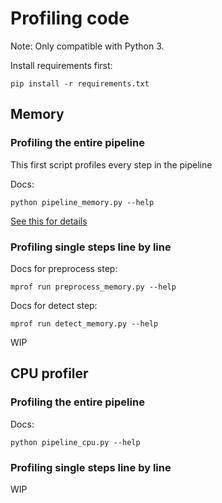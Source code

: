 # Profiling code

Note: Only compatible with Python 3.

Install requirements first:

```shell
pip install -r requirements.txt
```

## Memory

### Profiling the entire pipeline

This first script profiles every step in the pipeline

Docs:

```shell
python pipeline_memory.py --help
```

[See this for details](https://github.com/pythonprofilers/memory_profiler)


### Profiling single steps line by line

Docs for preprocess step:

```shell
mprof run preprocess_memory.py --help
```

Docs for detect step:

```shell
mprof run detect_memory.py --help
```


WIP

## CPU profiler

### Profiling the entire pipeline

Docs:

```shell
python pipeline_cpu.py --help
```

### Profiling single steps line by line

WIP
